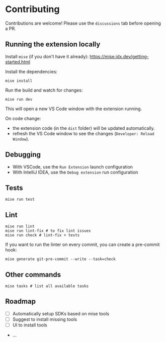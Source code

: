 # Contributing

Contributions are welcome! Please use the `discussions` tab before opening a PR.

## Running the extension locally
Install `mise` (if you don't have it already): https://mise.jdx.dev/getting-started.html

Install the dependencies:
```shell
mise install
```

Run the build and watch for changes:
```shell
mise run dev
```
This will open a new VS Code window with the extension running.

On code change:
- the extension code (in the `dist` folder) will be updated automatically.
- refresh the VS Code window to see the changes (`Developer: Reload Window`).

## Debugging
- With VSCode, use the `Run Extension` launch configuration
- With IntelliJ IDEA, use the `Debug extension` run configuration

## Tests
```shell
mise run test
```

## Lint 
```shell
mise run lint
mise run lint-fix # to fix lint issues
mise run check # lint-fix + tests
```

If you want to run the linter on every commit, you can create a pre-commit hook:
```shell
mise generate git-pre-commit --write --task=check
```

## Other commands
```shell
mise tasks # list all available tasks
```

## Roadmap

- [ ] Automatically setup SDKs based on mise tools
- [ ] Suggest to install missing tools
- [ ] UI to install tools
- ...